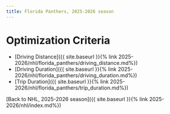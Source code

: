 ```yaml
---
title: Florida Panthers, 2025-2026 season
---
```


# Optimization Criteria
- [Driving Distance]({{ site.baseurl }}{% link 2025-2026/nhl/florida_panthers/driving_distance.md%})
- [Driving Duration]({{ site.baseurl }}{% link 2025-2026/nhl/florida_panthers/driving_duration.md%})
- [Trip Duration]({{ site.baseurl }}{% link 2025-2026/nhl/florida_panthers/trip_duration.md%})

[Back to NHL, 2025-2026 season]({{ site.baseurl }}{% link 2025-2026/nhl/index.md%})
